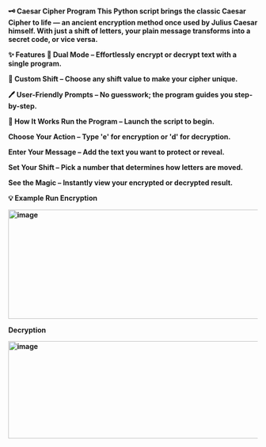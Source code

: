 <b>🗝 Caesar Cipher Program<b>
This Python script brings the classic Caesar Cipher to life — an ancient encryption method once used by Julius Caesar himself. With just a shift of letters, your plain message transforms into a secret code, or vice versa.

<b>✨ Features<b>
<b>🔐 Dual Mode<b> – Effortlessly encrypt or decrypt text with a single program.

<b>🎯 Custom Shift<b> – Choose any shift value to make your cipher unique.

<b>🖊 User-Friendly Prompts<b> – No guesswork; the program guides you step-by-step.

<b>📜 How It Works<b>
<b>Run the Program<b> – Launch the script to begin.

<b>Choose Your Action<b> – Type 'e' for encryption or 'd' for decryption.

<b>Enter Your Message<b> – Add the text you want to protect or reveal.

<b>Set Your Shift<b> – Pick a number that determines how letters are moved.

<b>See the Magic<b> – Instantly view your encrypted or decrypted result.

<b>💡 Example Run<b>
<b>Encryption<b>

<img width="932" height="221" alt="image" src="https://github.com/user-attachments/assets/e2f3ba50-3b18-4f15-8682-e6be7e021573" />

<b>Decryption<b>

<img width="890" height="197" alt="image" src="https://github.com/user-attachments/assets/5b7a0fb2-ece6-436c-9a07-20456c53eca4" />
